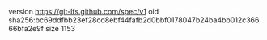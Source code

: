 version https://git-lfs.github.com/spec/v1
oid sha256:bc69ddfbb23ef28cd8ebf44fafb2d0bbf0178047b24ba4bb012c36666bfa2e9f
size 1153
